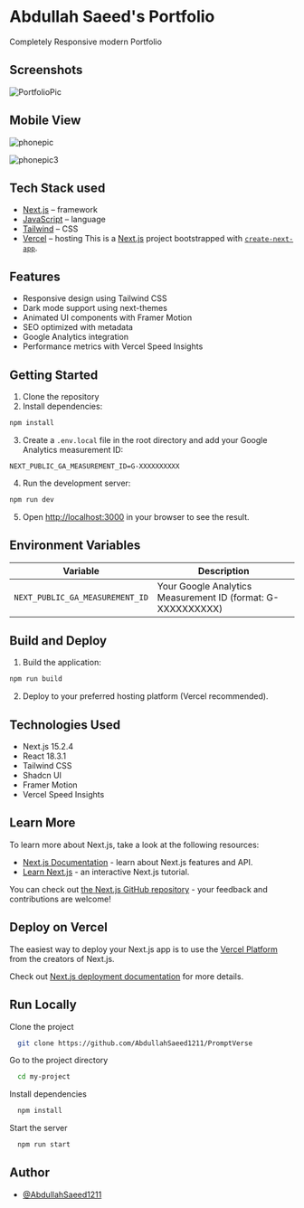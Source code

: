 # Abdullah Saeed's Portfolio
Completely Responsive modern Portfolio


## Screenshots
![PortfolioPic](https://github.com/AbdullahSaeed1211/Portfolio/assets/85762594/26ea252e-ac82-49b6-896e-a027ccc74452)
## Mobile View
![phonepic](https://github.com/AbdullahSaeed1211/Portfolio/assets/85762594/295523d5-c95c-4f7f-a65d-3571ac9e1365)

![phonepic3](https://github.com/AbdullahSaeed1211/Portfolio/assets/85762594/b515a25b-06d5-4335-9f4e-ec11bcddc69c)



## Tech Stack used

- [Next.js](https://nextjs.org/) – framework
- [JavaScript](https://developer.mozilla.org/en-US/docs/Web/JavaScript) – language
- [Tailwind](https://tailwindcss.com/) – CSS
- [Vercel](https://vercel.com/) – hosting
This is a [Next.js](https://nextjs.org/) project bootstrapped with [`create-next-app`](https://github.com/vercel/next.js/tree/canary/packages/create-next-app).

## Features

- Responsive design using Tailwind CSS
- Dark mode support using next-themes
- Animated UI components with Framer Motion
- SEO optimized with metadata
- Google Analytics integration
- Performance metrics with Vercel Speed Insights

## Getting Started

1. Clone the repository
2. Install dependencies:
```bash
npm install
```

3. Create a `.env.local` file in the root directory and add your Google Analytics measurement ID:
```
NEXT_PUBLIC_GA_MEASUREMENT_ID=G-XXXXXXXXXX
```

4. Run the development server:
```bash
npm run dev
```

5. Open [http://localhost:3000](http://localhost:3000) in your browser to see the result.

## Environment Variables

| Variable | Description |
|----------|-------------|
| `NEXT_PUBLIC_GA_MEASUREMENT_ID` | Your Google Analytics Measurement ID (format: G-XXXXXXXXXX) |

## Build and Deploy

1. Build the application:
```bash
npm run build
```

2. Deploy to your preferred hosting platform (Vercel recommended).

## Technologies Used

- Next.js 15.2.4
- React 18.3.1
- Tailwind CSS
- Shadcn UI
- Framer Motion
- Vercel Speed Insights

## Learn More

To learn more about Next.js, take a look at the following resources:

- [Next.js Documentation](https://nextjs.org/docs) - learn about Next.js features and API.
- [Learn Next.js](https://nextjs.org/learn) - an interactive Next.js tutorial.

You can check out [the Next.js GitHub repository](https://github.com/vercel/next.js/) - your feedback and contributions are welcome!

## Deploy on Vercel

The easiest way to deploy your Next.js app is to use the [Vercel Platform](https://vercel.com/new?utm_medium=default-template&filter=next.js&utm_source=create-next-app&utm_campaign=create-next-app-readme) from the creators of Next.js.

Check out [Next.js deployment documentation](https://nextjs.org/docs/deployment) for more details.
## Run Locally

Clone the project

```bash
  git clone https://github.com/AbdullahSaeed1211/PromptVerse
```

Go to the project directory

```bash
  cd my-project
```

Install dependencies

```bash
  npm install
```

Start the server

```bash
  npm run start
```




## Author

- [@AbdullahSaeed1211](https://github.com/AbdullahSaeed1211)













